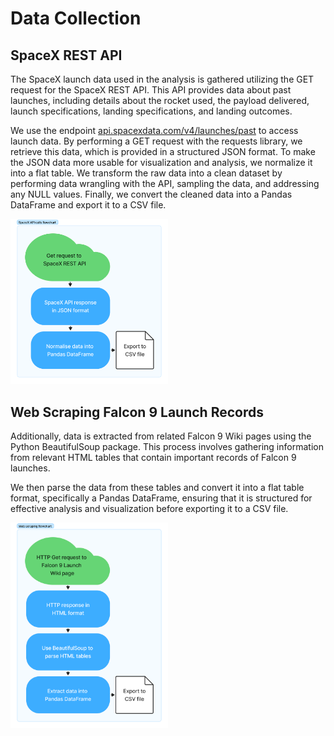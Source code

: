 # Data Collection​

## SpaceX REST API​
The SpaceX launch data used in the analysis is gathered utilizing the GET request for the SpaceX REST API. This API provides data about past launches, including details about the rocket used, the payload delivered, launch specifications, landing specifications, and landing outcomes. ​

We use the endpoint [api.spacexdata.com/v4/launches/past](https://api.spacexdata.com/v4/launches/past) to access launch data. By performing a GET request with the requests library, we retrieve this data, which is provided in a structured JSON format. To make the JSON data more usable for visualization and analysis, we normalize it into a flat table.​ We transform the raw data into a clean dataset by performing data wrangling with the API, sampling the data, and addressing any NULL values. Finally, we convert the cleaned data into a Pandas DataFrame and export it to a CSV file.​

<img src="https://github.com/skokhan/DataScienceCapstone/blob/803d59f0a654bff0aba09b9c01dbeaaf8cfe3cda/Data%20Collection/SpaceX%20API.png" data-canonical-src="https://github.com/skokhan/DataScienceCapstone/blob/803d59f0a654bff0aba09b9c01dbeaaf8cfe3cda/Data%20Collection/SpaceX%20API.png" width="50%"/>

## Web Scraping Falcon 9 Launch Records​
Additionally, data is extracted from related Falcon 9 Wiki pages using the Python BeautifulSoup package. This process involves gathering information from relevant HTML tables that contain important records of Falcon 9 launches. ​

We then parse the data from these tables and convert it into a flat table format, specifically a Pandas DataFrame, ensuring that it is structured for effective analysis and visualization before exporting it to a CSV file.​

<img src="https://github.com/skokhan/DataScienceCapstone/blob/803d59f0a654bff0aba09b9c01dbeaaf8cfe3cda/Data%20Collection/Web%20Scraping.png" data-canonical-src="https://github.com/skokhan/DataScienceCapstone/blob/803d59f0a654bff0aba09b9c01dbeaaf8cfe3cda/Data%20Collection/Web%20Scraping.png" width="50%"/>
